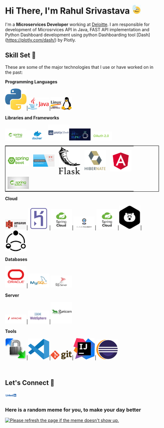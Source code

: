 
<h1>Hi There, I'm Rahul Srivastava <img  src="Media/highfive.gif" width="30px"></h1>

I'm a **Microservices Developer** working at [Deloitte](https://www2.deloitte.com/in/en.html). I am responsible for development of Microsrvices API in Java, FAST API implementation and Python Dashboard development using python Dashboarding tool [Dash] (https://plotly.com/dash/) by Plotly.

## Skill Set :muscle:

These are some of the major technologies that I use or have worked on in the past:

**Programming Languages**

<img title="Python" alt="Python" width="70px" src="Media/python.jpg" />|<img alt="Java" title="Java" width="70px" src="Media/JavaLogo.png">|<img title="Shell Script" alt="shell script" width="70px" src="Media/shell.jpg">

**Libraries and Frameworks**

<table style="border: 1px solid black;"> <tr> 
<td><img title="SpringBoot" alt="SpringBoot" width="70px" src="Media/Springboot.png"></td><img title="Spring Security" alt="SpringSecurity" width="70px" src="Media/SpringSecurity.png"><td><img title="Java Executors" alt="Java Executors" width="70px" src="Media/Executors.jpg"></td><img title="Docker" alt="Docker" width="70px" src="Media/docker.png"><td><img title="Flask" alt="Flask" width="70px" src="Media/Flask.png"></td><img title="Python Dash" alt="Python Dash" width="70px" src="Media/Dash.png"><td><img title="Hibernate" alt="Hibernate" width="70px" src="Media/Hibernate.png"></td><img title="SLF4J" alt="SLF4J" width="70px" src="Media/slf4j.png"><td><img title="Angular" alt="Angular" width="70px" src="Media/Angular.png"></td>
<tr>
<td><img title="SJR 352 Spring Batch" alt="SJR 352 Spring Batch" width="70px" src="Media/Spring Batch.jpg"></td><img title="OAuth" alt="OAuth" width="70px" src="Media/OAuth2.0.png">
</tr>


</tr> </table>

**Cloud**

<img title="Amazon S3" alt="Amazon S3" width="70px" src="Media/AmazonS3.png">|<img title="Heroku" alt="Heroku" width="70px" src="Media/Heroku.png">|<img title="Spring Cloud" alt="SpringCloud" width="70px" src="Media/springCloud.png">|<img title="Pivotal Cloud Foundry" alt="PCF" width="70px" src="Media/pcf.png">|<img title="" alt="SpringCloud" width="70px" src="Media/springCloud.png">|<img title="Hystrix" alt="Hystrix" width="70px" src="Media/Hystrix.png">|<img title="Resilience4J" alt="Resilience4J" width="70px" src="Media/Resilience.png">



**Databases**

<img title="Oracle" alt="Oracle" width="70px" src="Media/Oracle.png">|<img title="MSSql Server" alt="MSSQL" width="70px" src="Media/mysql logo.png">
<img title="MySql" alt="MySql" width="70px" src="Media/MySql.png"> <br>


**Server**

<img title="Apache" alt="Apache" width="70px" src="Media/Apache.png">|<img title="IBM Websphere" alt="IBM Websphere" width="70px" src="Media/IBMWebspherejpg.jpg">|<img title="Gunicorn" alt="Gunicorn" width="70px" src="Media/guicorn.png"> <br>


**Tools**

<img title="WinScp" alt="WinScp" width="70px" src="Media/winscp.jpg">|<img title="VS Code" alt="VS Code" width="70px" src="Media/vscode.png">|<img title="git" alt="git" width="70px" src="Media/git.png">|<img title="IntelliJ" alt="IntelliJ" width="70px" src="Media/IntelliJ.jpg">|<img title="Eclipse" alt="Eclipse" width="70px" src="Media/eclipse.png">


<br>

## Let's Connect :handshake:

<a href="https://www.linkedin.com/in/rahul-shrivastava-842514116/"><img src="Media/linkedin.png" width="40"></a>


### Here is a random meme for you, to make your day better
<a href="https://github.com/techytushar/random-memer"><img src='https://random-memer.herokuapp.com/' title="Meme" alt="Please refresh the page if the meme doesn't show up." height="400"></a>


